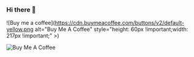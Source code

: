 ### Hi there 👋

![Buy me a coffee](https://cdn.buymeacoffee.com/buttons/v2/default-yellow.png alt="Buy Me A Coffee" style="height: 60px !important;width: 217px !important;" >)

<picture>
  <img alt="Buy Me A Coffee" src="[https://user-images.githubusercontent.com/25423296/163456779-a8556205-d0a5-45e2-ac17-42d089e3c3f8.png](https://cdn.buymeacoffee.com/buttons/v2/default-yellow.png)">
</picture>
<!--
**aitorevi/aitorevi** is a ✨ _special_ ✨ repository because its `README.md` (this file) appears on your GitHub profile.

Here are some ideas to get you started:

- 🔭 I’m currently working on ...
- 🌱 I’m currently learning ...
- 👯 I’m looking to collaborate on ...
- 🤔 I’m looking for help with ...
- 💬 Ask me about ...
- 📫 How to reach me: ...
- 😄 Pronouns: ...
- ⚡ Fun fact: ...
-->
